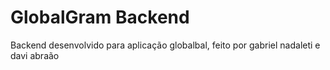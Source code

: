 # GlobalGram Backend

Backend desenvolvido para aplicação globalbal, feito por gabriel nadaleti e davi abraão
